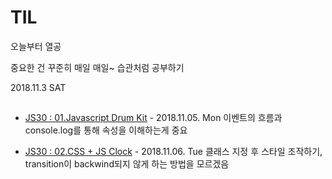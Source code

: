 # TIL

오늘부터 열공

중요한 건 꾸준히 매일 매일~ 습관처럼 공부하기

2018.11.3 SAT

## 

* [JS30 : 01.Javascript Drum Kit](JS30/01%20-%20JavaScript%20Drum%20Kit/index-START.html) - 2018.11.05. Mon
이벤트의 흐름과 console.log를 통해 속성을 이해하는게 중요

* [JS30 : 02.CSS + JS Clock](JS30/02%20-%20JS%20and%20CSS%20Clock/index-START.html) - 2018.11.06. Tue
클래스 지정 후 스타일 조작하기, transition이 backwind되지 않게 하는 방법을 모르겠음